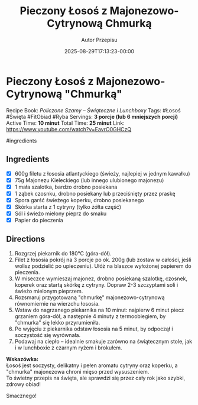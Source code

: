 ﻿---
draft: true
title: "Pieczony Łosoś z Majonezowo-Cytrynową Chmurką"
author: "Autor Przepisu"
recipe_image: images/recipe-headers/default.jpg
date: 2025-08-29T17:13:23-00:00
categories: ["do-kategoryzacji"]
tags: ["draft"]
tagline: "Przepis do sformatowania"
servings: 4
prep_time: 15
cook: true
cook_time: 30
calories: 300
protein: 20
fat: 10
carbohydrate: 25
---
# Pieczony Łosoś z Majonezowo-Cytrynową "Chmurką"

Recipe Book: *Policzone Szamy – Świąteczne i Lunchboxy*
Tags: #Łosoś #Święta #FitObiad #Ryba 
Servings: **3 porcje (lub 6 mniejszych porcji)**
Active Time: **10 minut**
Total Time: **25 minut**
Link: https://www.youtube.com/watch?v=EavrO0GHCzQ

#ingredients 
## Ingredients
- [x] 600g filetu z łososia atlantyckiego (świeży, najlepiej w jednym kawałku)
- [x] 75g Majonezu Kieleckiego (lub innego ulubionego majonezu)
- [x] 1 mała szalotka, bardzo drobno posiekana
- [x] 1 ząbek czosnku, drobno posiekany lub przeciśnięty przez praskę
- [x] Spora garść świeżego koperku, drobno posiekanego
- [x] Skórka starta z 1 cytryny (tylko żółta część)
- [x] Sól i świeżo mielony pieprz do smaku
- [x] Papier do pieczenia

## Directions
1. Rozgrzej piekarnik do 180°C (góra-dół).
2. Filet z łososia pokrój na 3 porcje po ok. 200g (lub zostaw w całości, jeśli wolisz podzielić po upieczeniu). Ułóż na blaszce wyłożonej papierem do pieczenia.
3. W miseczce wymieszaj majonez, drobno posiekaną szalotkę, czosnek, koperek oraz startą skórkę z cytryny. Dopraw 2-3 szczyptami soli i świeżo mielonym pieprzem.
4. Rozsmaruj przygotowaną "chmurkę" majonezowo-cytrynową równomiernie na wierzchu łososia.
5. Wstaw do nagrzanego piekarnika na 10 minut: najpierw 6 minut piecz grzaniem góra-dół, a następnie 4 minuty z termoobiegiem, by "chmurka" się lekko przyrumieniła.
6. Po wyjęciu z piekarnika odstaw łososia na 5 minut, by odpoczął i soczystość się wyrównała.
7. Podawaj na ciepło – idealnie smakuje zarówno na świątecznym stole, jak i w lunchboxie z czarnym ryżem i brokułem.

**Wskazówka:**  
Łosoś jest soczysty, delikatny i pełen aromatu cytryny oraz koperku, a "chmurka" majonezowa chroni mięso przed wysuszeniem.  
To świetny przepis na święta, ale sprawdzi się przez cały rok jako szybki, zdrowy obiad!

Smacznego!
